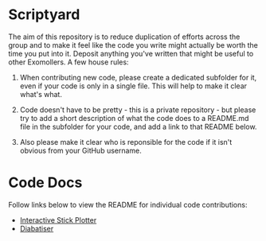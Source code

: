 # Scriptyard

The aim of this repository is to reduce duplication of efforts across the group and to make it feel like the code you write might actually be worth the time you put into it. Deposit anything you've written that might be useful to other Exomollers. A few house rules:

1. When contributing new code, please create a dedicated subfolder for it, even if your code is only in a single file. This will help to make it clear what's what.

2. Code doesn't have to be pretty - this is a private repository - but please try to add a short description of what the code does to a README.md file in the subfolder for your code, and add a link to that README below. 

3. Also please make it clear who is reponsible for the code if it isn't obvious from your GitHub username. 

# Code Docs
Follow links below to view the README for individual code contributions:

- [Interactive Stick Plotter](Interactive_Stick_Plotter/README.md)
- [Diabatiser](Diabatiser/README.md)

